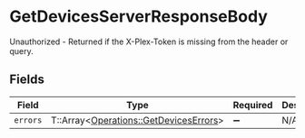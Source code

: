 # GetDevicesServerResponseBody

Unauthorized - Returned if the X-Plex-Token is missing from the header or query.


## Fields

| Field                                                                                 | Type                                                                                  | Required                                                                              | Description                                                                           |
| ------------------------------------------------------------------------------------- | ------------------------------------------------------------------------------------- | ------------------------------------------------------------------------------------- | ------------------------------------------------------------------------------------- |
| `errors`                                                                              | T::Array<[Operations::GetDevicesErrors](../../models/operations/getdeviceserrors.md)> | :heavy_minus_sign:                                                                    | N/A                                                                                   |